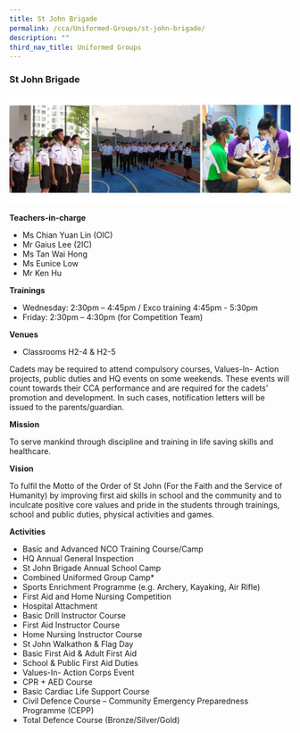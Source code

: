 ```yaml
---
title: St John Brigade
permalink: /cca/Uniformed-Groups/st-john-brigade/
description: ""
third_nav_title: Uniformed Groups
---
```

###  St John Brigade 

<img src="/images/sjb group.jpg" style="width:60%, align:left">


**Teachers-in-charge**

*   Ms Chian Yuan Lin (OIC)
*   Mr Gaius Lee (2IC)
*   Ms Tan Wai Hong
*   Ms Eunice Low
*   Mr Ken Hu

**Trainings**

*   Wednesday: 2:30pm – 4:45pm / Exco training 4:45pm - 5:30pm
*   Friday: 2:30pm – 4:30pm (for Competition Team)


**Venues**

*   Classrooms H2-4 &amp; H2-5

Cadets may be required to attend compulsory courses, Values-In- Action projects, public duties and HQ events on some weekends. These events will count towards their CCA performance and are required for the cadets’ promotion and development. In such cases, notification letters will be issued to the parents/guardian.

**Mission**

To serve mankind through discipline and training in life saving skills and healthcare.

**Vision**

To fulfil the Motto of the Order of St John (For the Faith and the Service of Humanity) by improving first aid skills in school and the community and to inculcate positive core values and pride in the students through trainings, school and public duties, physical activities and games.

**Activities**

*   Basic and Advanced NCO Training Course/Camp
*   HQ Annual General Inspection
*   St John Brigade Annual School Camp
*   Combined Uniformed Group Camp\*
*   Sports Enrichment Programme (e.g. Archery, Kayaking, Air Rifle)
*   First Aid and Home Nursing Competition
*   Hospital Attachment
*   Basic Drill Instructor Course
*   First Aid Instructor Course
*   Home Nursing Instructor Course
*   St John Walkathon &amp; Flag Day
*   Basic First Aid &amp; Adult First Aid
*   School &amp; Public First Aid Duties
*   Values-In- Action Corps Event
*   CPR + AED Course
*   Basic Cardiac Life Support Course
*   Civil Defence Course – Community Emergency Preparedness Programme (CEPP)
*   Total Defence Course (Bronze/Silver/Gold)